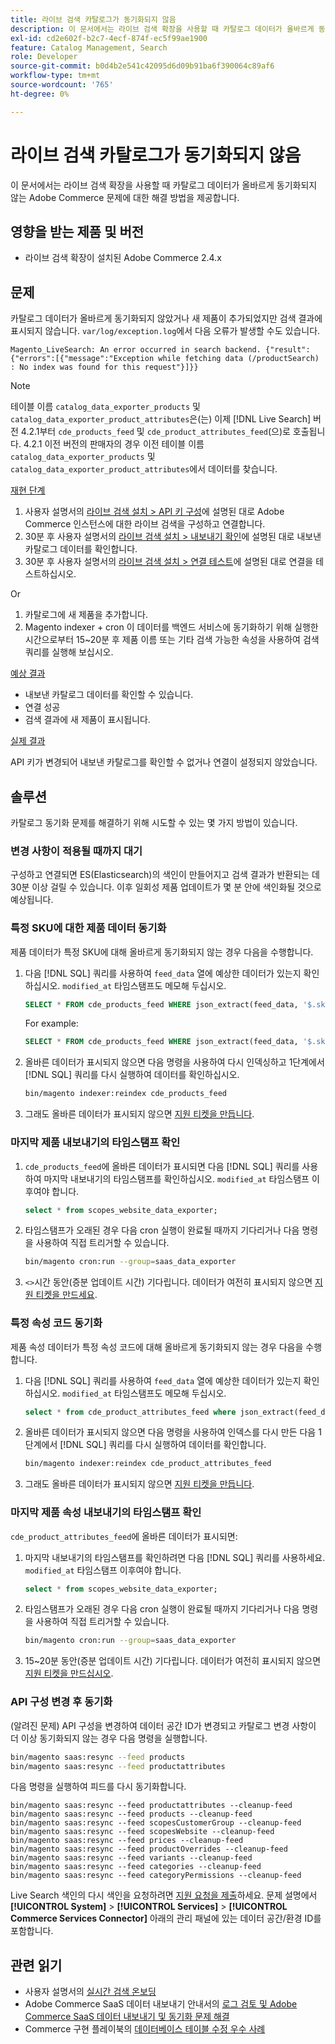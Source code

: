 ```yaml
---
title: 라이브 검색 카탈로그가 동기화되지 않음
description: 이 문서에서는 라이브 검색 확장을 사용할 때 카탈로그 데이터가 올바르게 동기화되지 않는 Adobe Commerce 문제에 대한 해결 방법을 제공합니다.
exl-id: cd2e602f-b2c7-4ecf-874f-ec5f99ae1900
feature: Catalog Management, Search
role: Developer
source-git-commit: b0d4b2e541c42095d6d09b91ba6f390064c89af6
workflow-type: tm+mt
source-wordcount: '765'
ht-degree: 0%

---
```


# 라이브 검색 카탈로그가 동기화되지 않음

이 문서에서는 라이브 검색 확장을 사용할 때 카탈로그 데이터가 올바르게 동기화되지 않는 Adobe Commerce 문제에 대한 해결 방법을 제공합니다.

## 영향을 받는 제품 및 버전

* 라이브 검색 확장이 설치된 Adobe Commerce 2.4.x

## 문제

카탈로그 데이터가 올바르게 동기화되지 않았거나 새 제품이 추가되었지만 검색 결과에 표시되지 않습니다. `var/log/exception.log`에서 다음 오류가 발생할 수도 있습니다.

`Magento_LiveSearch: An error occurred in search backend. {"result":{"errors":[{"message":"Exception while fetching data (/productSearch) : No index was found for this request"}]}}`

>[!NOTE]
>
>테이블 이름 `catalog_data_exporter_products` 및 `catalog_data_exporter_product_attributes`은(는) 이제 [!DNL Live Search] 버전 4.2.1부터 `cde_products_feed` 및 `cde_product_attributes_feed`(으)로 호출됩니다. 4.2.1 이전 버전의 판매자의 경우 이전 테이블 이름 `catalog_data_exporter_products` 및 `catalog_data_exporter_product_attributes`에서 데이터를 찾습니다.

<u>재현 단계</u>

1. 사용자 설명서의 [라이브 검색 설치 > API 키 구성](https://experienceleague.adobe.com/docs/commerce-merchant-services/live-search/onboard/install.html#configure-api-keys)에 설명된 대로 Adobe Commerce 인스턴스에 대한 라이브 검색을 구성하고 연결합니다.
1. 30분 후 사용자 설명서의 [라이브 검색 설치 > 내보내기 확인](https://experienceleague.adobe.com/docs/commerce-merchant-services/live-search/onboard/install.html#verify-export)에 설명된 대로 내보낸 카탈로그 데이터를 확인합니다.
1. 30분 후 사용자 설명서의 [라이브 검색 설치 > 연결 테스트](https://experienceleague.adobe.com/docs/commerce-merchant-services/live-search/onboard/install.html#test-connection)에 설명된 대로 연결을 테스트하십시오.

Or

1. 카탈로그에 새 제품을 추가합니다.
1. Magento indexer + cron 이 데이터를 백엔드 서비스에 동기화하기 위해 실행한 시간으로부터 15~20분 후 제품 이름 또는 기타 검색 가능한 속성을 사용하여 검색 쿼리를 실행해 보십시오.

<u>예상 결과</u>

* 내보낸 카탈로그 데이터를 확인할 수 있습니다.
* 연결 성공
* 검색 결과에 새 제품이 표시됩니다.

<u>실제 결과</u>

API 키가 변경되어 내보낸 카탈로그를 확인할 수 없거나 연결이 설정되지 않았습니다.

## 솔루션

카탈로그 동기화 문제를 해결하기 위해 시도할 수 있는 몇 가지 방법이 있습니다.

### 변경 사항이 적용될 때까지 대기

구성하고 연결되면 ES(Elasticsearch)의 색인이 만들어지고 검색 결과가 반환되는 데 30분 이상 걸릴 수 있습니다. 이후 일회성 제품 업데이트가 몇 분 안에 색인화될 것으로 예상됩니다.

### 특정 SKU에 대한 제품 데이터 동기화

제품 데이터가 특정 SKU에 대해 올바르게 동기화되지 않는 경우 다음을 수행합니다.

1. 다음 [!DNL SQL] 쿼리를 사용하여 `feed_data` 열에 예상한 데이터가 있는지 확인하십시오. `modified_at` 타임스탬프도 메모해 두십시오.

   ```sql
   SELECT * FROM cde_products_feed WHERE json_extract(feed_data, '$.sku') = '<your_sku>' AND json_extract(feed_data, '$.storeViewCode') = '<your_ store_view_code>';
   ```

   For example:

   ```sql
   SELECT * FROM cde_products_feed WHERE json_extract(feed_data, '$.sku') = '24-MB04' AND json_extract(feed_data, '$.storeViewCode') = 'default';
   ```

1. 올바른 데이터가 표시되지 않으면 다음 명령을 사용하여 다시 인덱싱하고 1단계에서 [!DNL SQL] 쿼리를 다시 실행하여 데이터를 확인하십시오.

   ```bash
   bin/magento indexer:reindex cde_products_feed
   ```

1. 그래도 올바른 데이터가 표시되지 않으면 [지원 티켓을 만듭니다](/help/help-center-guide/help-center/magento-help-center-user-guide.md#submit-ticket).

### 마지막 제품 내보내기의 타임스탬프 확인

1. `cde_products_feed`에 올바른 데이터가 표시되면 다음 [!DNL SQL] 쿼리를 사용하여 마지막 내보내기의 타임스탬프를 확인하십시오. `modified_at` 타임스탬프 이후여야 합니다.

   ```sql
   select * from scopes_website_data_exporter;
   ```

1. 타임스탬프가 오래된 경우 다음 cron 실행이 완료될 때까지 기다리거나 다음 명령을 사용하여 직접 트리거할 수 있습니다.

   ```bash
   bin/magento cron:run --group=saas_data_exporter
   ```

1. `<>`시간 동안(증분 업데이트 시간) 기다립니다. 데이터가 여전히 표시되지 않으면 [지원 티켓을 만드세요](/help/help-center-guide/help-center/magento-help-center-user-guide.md#submit-ticket).

### 특정 속성 코드 동기화

제품 속성 데이터가 특정 속성 코드에 대해 올바르게 동기화되지 않는 경우 다음을 수행합니다.

1. 다음 [!DNL SQL] 쿼리를 사용하여 `feed_data` 열에 예상한 데이터가 있는지 확인하십시오. `modified_at` 타임스탬프도 메모해 두십시오.

   ```sql
   select * from cde_product_attributes_feed where json_extract(feed_data, '$.attributeCode') = '<your_attribute_code>' and store_view_code = '<your_ store_view_code>';
   ```

1. 올바른 데이터가 표시되지 않으면 다음 명령을 사용하여 인덱스를 다시 만든 다음 1단계에서 [!DNL SQL] 쿼리를 다시 실행하여 데이터를 확인합니다.

   ```bash
   bin/magento indexer:reindex cde_product_attributes_feed
   ```

1. 그래도 올바른 데이터가 표시되지 않으면 [지원 티켓을 만듭니다](/help/help-center-guide/help-center/magento-help-center-user-guide.md#submit-ticket).

### 마지막 제품 속성 내보내기의 타임스탬프 확인

`cde_product_attributes_feed`에 올바른 데이터가 표시되면:

1. 마지막 내보내기의 타임스탬프를 확인하려면 다음 [!DNL SQL] 쿼리를 사용하세요. `modified_at` 타임스탬프 이후여야 합니다.

   ```sql
   select * from scopes_website_data_exporter;
   ```

1. 타임스탬프가 오래된 경우 다음 cron 실행이 완료될 때까지 기다리거나 다음 명령을 사용하여 직접 트리거할 수 있습니다.

   ```bash
   bin/magento cron:run --group=saas_data_exporter
   ```

1. 15~20분 동안(증분 업데이트 시간) 기다립니다. 데이터가 여전히 표시되지 않으면 [지원 티켓을 만드십시오](/help/help-center-guide/help-center/magento-help-center-user-guide.md#submit-ticket).

### API 구성 변경 후 동기화

(알려진 문제) API 구성을 변경하여 데이터 공간 ID가 변경되고 카탈로그 변경 사항이 더 이상 동기화되지 않는 경우 다음 명령을 실행합니다.

```bash
bin/magento saas:resync --feed products
bin/magento saas:resync --feed productattributes
```

다음 명령을 실행하여 피드를 다시 동기화합니다.

```
bin/magento saas:resync --feed productattributes --cleanup-feed
bin/magento saas:resync --feed products --cleanup-feed
bin/magento saas:resync --feed scopesCustomerGroup --cleanup-feed
bin/magento saas:resync --feed scopesWebsite --cleanup-feed
bin/magento saas:resync --feed prices --cleanup-feed
bin/magento saas:resync --feed productOverrides --cleanup-feed
bin/magento saas:resync --feed variants --cleanup-feed
bin/magento saas:resync --feed categories --cleanup-feed
bin/magento saas:resync --feed categoryPermissions --cleanup-feed
```

Live Search 색인의 다시 색인을 요청하려면 [지원 요청을 제출](https://experienceleague.adobe.com/home?support-tab=home#support)하세요. 문제 설명에서 **[!UICONTROL System]** > **[!UICONTROL Services]** > **[!UICONTROL Commerce Services Connector]** 아래의 관리 패널에 있는 데이터 공간/환경 ID를 포함합니다.

## 관련 읽기

* 사용자 설명서의 [실시간 검색 온보딩](https://experienceleague.adobe.com/docs/commerce-merchant-services/live-search/onboard/onboarding-overview.html)
* Adobe Commerce SaaS 데이터 내보내기 안내서의 [로그 검토 및 Adobe Commerce SaaS 데이터 내보내기 및 동기화 문제 해결](https://experienceleague.adobe.com/en/docs/commerce-merchant-services/saas-data-export/troubleshooting-logging)
* Commerce 구현 플레이북의 [데이터베이스 테이블 수정 우수 사례](https://experienceleague.adobe.com/en/docs/commerce-operations/implementation-playbook/best-practices/development/modifying-core-and-third-party-tables#why-adobe-recommends-avoiding-modifications)
